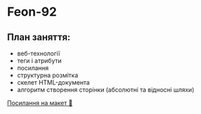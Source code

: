 # Feon-92

## План заняття:

- веб-технології
- теги і атрибути
- посилання
- структурна розмітка
- скелет HTML-документа
- алгоритм створення сторінки (абсолютні та відносні шляхи)

[Посилання на макет 🎨](https://www.figma.com/file/qafvJfFfzJ8q01mwfTbcoz/Simply-Chocolate?type=design&node-id=0%3A1&t=Wme42fko9KxtYKEf-1)
